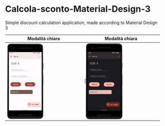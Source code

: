# Calcola-sconto-Material-Design-3
Simple discount calculation application, made according to Material Design 3

| Modalità chiara  | Modalità chiara |
|----------------|-----------------|
|  <img align="left" src="/images/Screenshot-light-theme.png" width="50%" height="50%"> | [<img align="center" src="/images/Screenshot-dark-theme.png" width="50%" height="50%">|
